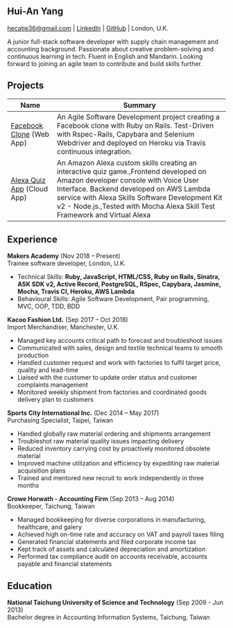 ## Hui-An Yang
[hecatie36@gmail.com](hecatie36@gmail.com) | [LinkedIn](https://www.linkedin.com/in/hui-an-yang/) | [GitHub](https://github.com/anhuiyang) | London, U.K.

A junior full-stack software developer with supply chain management and accounting background.  Passionate about creative problem-solving and continuous learning in tech.  Fluent in English and Mandarin.  Looking forward to joining an agile team to contribute and build skills further.

## Projects

| Name                                                                          | Summary                                                                                                                                                                                                                                                                                                    |
|-------------------------------------------------------------------------------|------------------------------------------------------------------------------------------------------------------------------------------------------------------------------------------------------------------------------------------------------------------------------------------------------------|
| [Facebook Clone](https://github.com/anhuiyang/acebook-team-rocket) (Web App)  | An Agile Software Development project creating a Facebook clone with Ruby on Rails. Test-Driven with Rspec-Rails, Capybara and Selenium Webdriver and deployed on Heroku via Travis continuous integration.                                                                                                |
| [Alexa Quiz App](https://github.com/anhuiyang/alexa_node_js_quiz) (Cloud App) | An Amazon Alexa custom skills creating an interactive quiz game.,Frontend developed on Amazon developer console with Voice User Interface. Backend developed on AWS Lambda service with Alexa Skills Software Development Kit v2 - Node.js.,Tested with Mocha Alexa Skill Test Framework and Virtual Alexa |

## Experience

**Makers Academy** (Nov 2018 – Present)     
Trainee software developer, London, U.K.
 - Technical Skills: **Ruby, JavaScript, HTML/CSS, Ruby on Rails, Sinatra, ASK SDK v2, Active Record, PostgreSQL, RSpec,    Capybara, Jasmine, Mocha, Travis CI, Heroku, AWS Lambda**
 - Behavioural Skills: Agile Software Development, Pair programming, MVC, OOP, TDD, BDD

**Kacoo Fashion Ltd.** (Sep 2017 – Oct 2018)    
Import Merchandiser, Manchester, U.K.
 - Managed key accounts critical path to forecast and troubleshoot issues
 - Communicated with sales, design and textile technical teams to smooth production
 - Handled customer request and work with factories to fulfil target price, quality and lead-time
 - Liaised with the customer to update order status and customer complaints management
 - Monitored weekly shipment from factories and coordinated goods delivery plan to customers

**Sports City International Inc.** (Dec 2014 – May 2017)   
Purchasing Specialist, Taipei, Taiwan  
 - Handled globally raw material ordering and shipments arrangement
 - Troubleshot raw material quality issues impacting delivery
 - Reduced inventory carrying cost by proactively monitored obsolete material
 - Improved machine utilization and efficiency by expediting raw material acquisition plans
 - Trained and mentored new recruit to work independently in three months

**Crowe Horwath - Accounting Firm** (Sep 2013 – Aug 2014)   
Bookkeeper, Taichung, Taiwan  
- Managed bookkeeping for diverse corporations in manufacturing, healthcare, and galery
- Achieved high on-time rate and accuracy on VAT and payroll taxes filing
- Generated financial statements and filed corporate income tax
- Kept track of assets and calculated depreciation and amortization
- Performed tax compliance audit on accounts receivable, accounts payable and financial statements

## Education

**National Taichung University of Science and Technology** (Sep 2009 - Jun 2013)  
Bachelor degree in Accounting Information Systems, Taichung, Taiwan
